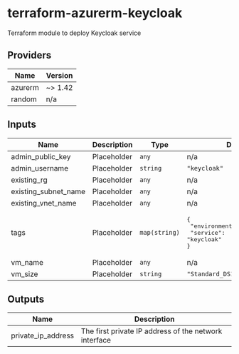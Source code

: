 # terraform-azurerm-keycloak
Terraform module to deploy Keycloak service

## Providers

| Name | Version |
|------|---------|
| azurerm | ~> 1.42 |
| random | n/a |

## Inputs

| Name | Description | Type | Default | Required |
|------|-------------|------|---------|:-----:|
| admin\_public\_key | Placeholder | `any` | n/a | yes |
| admin\_username | Placeholder | `string` | `"keycloak"` | no |
| existing\_rg | Placeholder | `any` | n/a | yes |
| existing\_subnet\_name | Placeholder | `any` | n/a | yes |
| existing\_vnet\_name | Placeholder | `any` | n/a | yes |
| tags | Placeholder | `map(string)` | <pre>{<br>  "environment": "development",<br>  "service": "keycloak"<br>}<br></pre> | no |
| vm\_name | Placeholder | `any` | n/a | yes |
| vm\_size | Placeholder | `string` | `"Standard_DS1_v2"` | no |

## Outputs

| Name | Description |
|------|-------------|
| private\_ip\_address | The first private IP address of the network interface |